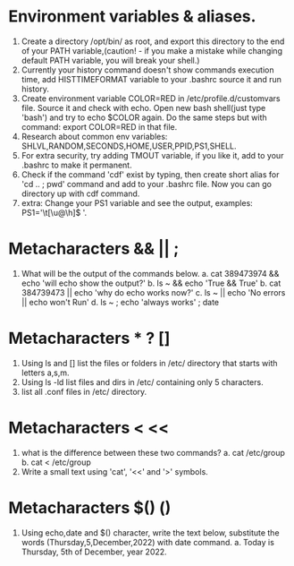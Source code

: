 # Environment variables & aliases.
1. Create a directory /opt/bin/ as root, and export this directory to the end of your PATH variable,(caution! - if you make a mistake while changing default PATH variable, you will break your shell.)
2. Currently your history command doesn't show commands execution time, add HISTTIMEFORMAT variable to your .bashrc source it and run history. 
3. Create environment variable COLOR=RED in /etc/profile.d/customvars file. Source it and  check with echo. Open new bash shell(just type 'bash') and try to echo $COLOR again. Do the same steps but with command: export COLOR=RED in that file. 
4. Research about common env variables: SHLVL,RANDOM,SECONDS,HOME,USER,PPID,PS1,SHELL.
5. For extra security, try adding TMOUT variable, if you like it, add to your .bashrc to make it permanent.
6. Check if the command 'cdf' exist by typing, then create short alias for 'cd .. ; pwd' command and add to your .bashrc file. Now you can go directory up with cdf command. 
7. extra: Change your PS1 variable and see the output, examples: PS1='\t[\u@\h]$ '.

# Metacharacters && || ;
1. What will be the output of the commands below.
  a. cat 389473974 && echo 'will echo show the output?' 
  b. ls ~ && echo 'True && True'
  b. cat 384739473 || echo 'why do echo works now?'
  c. ls ~ || echo 'No errors || echo won't Run'
  d. ls ~ ; echo 'always works' ; date
# Metacharacters * ? []
1. Using ls and [] list the files or folders in /etc/ directory that starts with letters a,s,m.
2. Using ls -ld list files and dirs in /etc/  containing only 5 characters.
3. list all .conf files in /etc/ directory.
# Metacharacters < <<
1. what is the difference between these two commands? 
    a. cat /etc/group
    b. cat < /etc/group
2. Write a small text using 'cat', '<<' and '>'  symbols.  
# Metacharacters $() ()
1. Using echo,date and $() character, write the text below, substitute the words (Thursday,5,December,2022) with date command.
   a. Today is Thursday, 5th of December, year 2022.


